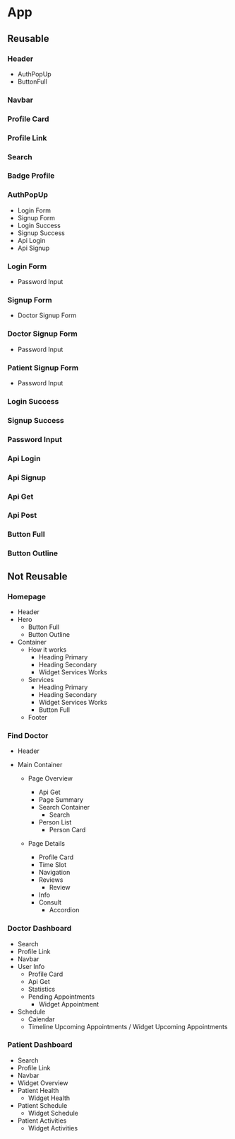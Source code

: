 # App

## Reusable

### Header

- AuthPopUp
- ButtonFull

### Navbar

### Profile Card

### Profile Link

### Search

### Badge Profile

### AuthPopUp

- Login Form
- Signup Form
- Login Success
- Signup Success
- Api Login
- Api Signup

### Login Form

- Password Input

### Signup Form

- Doctor Signup Form

### Doctor Signup Form

- Password Input

### Patient Signup Form

- Password Input

### Login Success

### Signup Success

### Password Input

### Api Login

### Api Signup

### Api Get

### Api Post

### Button Full

### Button Outline

<!-- Not reusable -->

## Not Reusable

### Homepage

- Header
- Hero
  - Button Full
  - Button Outline
- Container
  - How it works
    - Heading Primary
    - Heading Secondary
    - Widget Services Works
  - Services
    - Heading Primary
    - Heading Secondary
    - Widget Services Works
    - Button Full
  - Footer

### Find Doctor

- Header

- Main Container

  - Page Overview

    - Api Get
    - Page Summary
    - Search Container
      - Search
    - Person List
      - Person Card

  - Page Details
    - Profile Card
    - Time Slot
    - Navigation
    - Reviews
      - Review
    - Info
    - Consult
      - Accordion

### Doctor Dashboard

- Search
- Profile Link
- Navbar
- User Info
  - Profile Card
  - Api Get
  - Statistics
  - Pending Appointments
    - Widget Appointment
- Schedule
  - Calendar
  - Timeline Upcoming Appointments / Widget Upcoming Appointments

### Patient Dashboard

- Search
- Profile Link
- Navbar
- Widget Overview
- Patient Health
  - Widget Health
- Patient Schedule
  - Widget Schedule
- Patient Activities
  - Widget Activities
